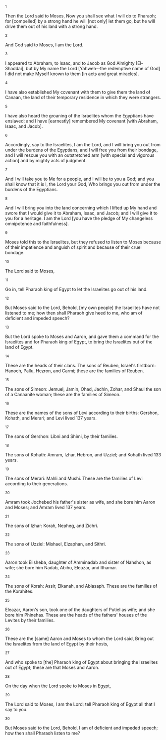 <sup>1</sup> 

Then the Lord said to Moses, Now you shall see what I will do to Pharaoh; for [compelled] by a strong hand he will [not only] let them go, but he will drive them out of his land with a strong hand. 

<sup>2</sup> 

And God said to Moses, I am the Lord. 

<sup>3</sup> 

I appeared to Abraham, to Isaac, and to Jacob as God Almighty [El-Shaddai], but by My name the Lord [Yahweh--the redemptive name of God] I did not make Myself known to them [in acts and great miracles]. 

<sup>4</sup> 

I have also established My covenant with them to give them the land of Canaan, the land of their temporary residence in which they were strangers. 

<sup>5</sup> 

I have also heard the groaning of the Israelites whom the Egyptians have enslaved; and I have [earnestly] remembered My covenant [with Abraham, Isaac, and Jacob]. 

<sup>6</sup> 

Accordingly, say to the Israelites, I am the Lord, and I will bring you out from under the burdens of the Egyptians, and I will free you from their bondage, and I will rescue you with an outstretched arm [with special and vigorous action] and by mighty acts of judgment. 

<sup>7</sup> 

And I will take you to Me for a people, and I will be to you a God; and you shall know that it is I, the Lord your God, Who brings you out from under the burdens of the Egyptians. 

<sup>8</sup> 

And I will bring you into the land concerning which I lifted up My hand and swore that I would give it to Abraham, Isaac, and Jacob; and I will give it to you for a heritage. I am the Lord [you have the pledge of My changeless omnipotence and faithfulness]. 

<sup>9</sup> 

Moses told this to the Israelites, but they refused to listen to Moses because of their impatience and anguish of spirit and because of their cruel bondage. 

<sup>10</sup> 

The Lord said to Moses, 

<sup>11</sup> 

Go in, tell Pharaoh king of Egypt to let the Israelites go out of his land. 

<sup>12</sup> 

But Moses said to the Lord, Behold, [my own people] the Israelites have not listened to me; how then shall Pharaoh give heed to me, who am of deficient and impeded speech? 

<sup>13</sup> 

But the Lord spoke to Moses and Aaron, and gave them a command for the Israelites and for Pharaoh king of Egypt, to bring the Israelites out of the land of Egypt. 

<sup>14</sup> 

These are the heads of their clans. The sons of Reuben, Israel's firstborn: Hanoch, Pallu, Hezron, and Carmi; these are the families of Reuben. 

<sup>15</sup> 

The sons of Simeon: Jemuel, Jamin, Ohad, Jachin, Zohar, and Shaul the son of a Canaanite woman; these are the families of Simeon. 

<sup>16</sup> 

These are the names of the sons of Levi according to their births: Gershon, Kohath, and Merari; and Levi lived 137 years. 

<sup>17</sup> 

The sons of Gershon: Libni and Shimi, by their families. 

<sup>18</sup> 

The sons of Kohath: Amram, Izhar, Hebron, and Uzziel; and Kohath lived 133 years. 

<sup>19</sup> 

The sons of Merari: Mahli and Mushi. These are the families of Levi according to their generations. 

<sup>20</sup> 

Amram took Jochebed his father's sister as wife, and she bore him Aaron and Moses; and Amram lived 137 years. 

<sup>21</sup> 

The sons of Izhar: Korah, Nepheg, and Zichri. 

<sup>22</sup> 

The sons of Uzziel: Mishael, Elzaphan, and Sithri. 

<sup>23</sup> 

Aaron took Elisheba, daughter of Amminadab and sister of Nahshon, as wife; she bore him Nadab, Abihu, Eleazar, and Ithamar. 

<sup>24</sup> 

The sons of Korah: Assir, Elkanah, and Abiasaph. These are the families of the Korahites. 

<sup>25</sup> 

Eleazar, Aaron's son, took one of the daughters of Putiel as wife; and she bore him Phinehas. These are the heads of the fathers' houses of the Levites by their families. 

<sup>26</sup> 

These are the [same] Aaron and Moses to whom the Lord said, Bring out the Israelites from the land of Egypt by their hosts, 

<sup>27</sup> 

And who spoke to [the] Pharaoh king of Egypt about bringing the Israelites out of Egypt; these are that Moses and Aaron. 

<sup>28</sup> 

On the day when the Lord spoke to Moses in Egypt, 

<sup>29</sup> 

The Lord said to Moses, I am the Lord; tell Pharaoh king of Egypt all that I say to you. 

<sup>30</sup> 

But Moses said to the Lord, Behold, I am of deficient and impeded speech; how then shall Pharaoh listen to me?